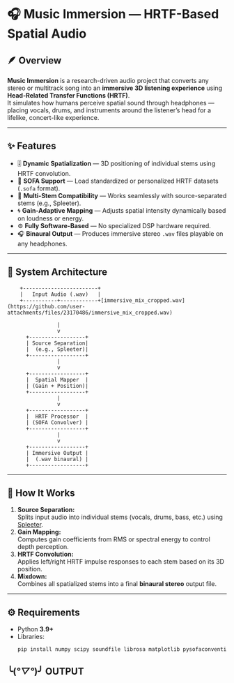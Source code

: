 # 🎧 Music Immersion — HRTF-Based Spatial Audio

## 🪶 Overview
**Music Immersion** is a research-driven audio project that converts any stereo or multitrack song into an **immersive 3D listening experience** using **Head-Related Transfer Functions (HRTF)**.  
It simulates how humans perceive spatial sound through headphones — placing vocals, drums, and instruments around the listener’s head for a lifelike, concert-like experience.

---

## ✨ Features
- 🎚️ **Dynamic Spatialization** — 3D positioning of individual stems using HRTF convolution.  
- 🧠 **SOFA Support** — Load standardized or personalized HRTF datasets (`.sofa` format).  
- 🎵 **Multi-Stem Compatibility** — Works seamlessly with source-separated stems (e.g., Spleeter).  
- 🌀 **Gain-Adaptive Mapping** — Adjusts spatial intensity dynamically based on loudness or energy.  
- ⚙️ **Fully Software-Based** — No specialized DSP hardware required.  
- 🎧 **Binaural Output** — Produces immersive stereo `.wav` files playable on any headphones.  

---

## 🧩 System Architecture
        +------------------------+
        |   Input Audio (.wav)   |
        +-----------+------------+[immersive_mix_cropped.wav](https://github.com/user-attachments/files/23170486/immersive_mix_cropped.wav)

                    |
                    v
          +------------------+
          | Source Separation|
          |  (e.g., Spleeter)|
          +------------------+
                    |
                    v
          +------------------+
          |  Spatial Mapper  |
          | (Gain + Position)|
          +------------------+
                    |
                    v
          +------------------+
          |  HRTF Processor  |
          | (SOFA Convolver) |
          +------------------+
                    |
                    v
          +------------------+
          | Immersive Output |
          |  (.wav binaural) |
          +------------------+

---

## 🧠 How It Works
1. **Source Separation:**  
   Splits input audio into individual stems (vocals, drums, bass, etc.) using [Spleeter](https://github.com/deezer/spleeter).  
2. **Gain Mapping:**  
   Computes gain coefficients from RMS or spectral energy to control depth perception.  
3. **HRTF Convolution:**  
   Applies left/right HRTF impulse responses to each stem based on its 3D position.  
4. **Mixdown:**  
   Combines all spatialized stems into a final **binaural stereo** output file.

---

## ⚙️ Requirements
- Python **3.9+**
- Libraries:
  ```bash
  pip install numpy scipy soundfile librosa matplotlib pysofaconventions spleeter
## ╰(*°▽°*)╯  OUTPUT 
